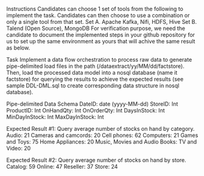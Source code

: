 Instructions
Candidates can choose 1 set of tools from the following to implement the task. Candidates can then choose to use a combination or only a single tool from that set.
Set A. Apache Kafka, Nifi, HDFS, Hive
Set B. Talend (Open Source), MongoDB
For verification purpose, we need the candidate to document the implemented steps in your github repository for us to set up the same environment as yours that will achive the same result as below.

Task
Implement a data flow orchestration to process raw data to generate pipe-delimited load files in the path (/dataextract/yy/MM/dd/factstore).
Then, load the processed data model into a nosql database (name it factstore) for querying the results to achieve the expected results (see sample DDL-DML.sql to create corresponding data structure in nosql database).

Pipe-delimited Data Schema
DateID: date (yyyy-MM-dd)
StoreID: Int
ProductID: Int
OnHandQty: Int
OnOrderQty: Int
DaysInStock: Int
MinDayInStock: Int
MaxDayInStock: Int

Expected Result #1: Query average number of stocks on hand by category.
Audio: 21
Cameras and camcords: 20
Cell phones: 62
Computers: 21
Games and Toys: 75
Home Appliances: 20
Music, Movies and Audio Books:
TV and Video: 20

Expected Result #2: Query average number of stocks on hand by store.
Catalog: 59
Online: 47
Reseller: 37
Store: 24
